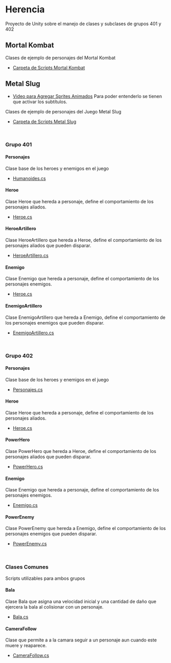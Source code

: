 # Herencia
Proyecto de Unity sobre el manejo de clases y subclases de grupos 401 y 402 

## Mortal Kombat
Clases de ejemplo de personajes del Mortal Kombat

+ [Carpeta de Scripts Mortal Kombat](https://github.com/AlexanderMartinG/Herencia/tree/master/Mortal%20Kombat)

## Metal Slug

+ [Video para Agregar Sprites Animados](https://youtu.be/GlVtBWKH_jY)
Para poder entenderlo se tienen que activar los subtítulos.

Clases de ejemplo de personajes del Juego Metal Slug

+ [Carpeta de Scripts Metal Slug](https://github.com/AlexanderMartinG/Herencia/tree/master/Metal%20Slug)

<br>

### Grupo 401

#### Personajes
Clase base de los heroes y enemigos en el juego

+ [Humanoides.cs](https://github.com/AlexanderMartinG/Herencia/tree/master/Metal%20Slug/401/Humanoides.cs)

#### Heroe
Clase Heroe que hereda a personaje, define el comportamiento de los personajes aliados.

+ [Heroe.cs](https://github.com/AlexanderMartinG/Herencia/tree/master/Metal%20Slug/401/Heroe.cs)

#### HeroeArtillero
Clase HeroeArtillero que hereda a Heroe, define el comportamiento de los personajes aliados que pueden disparar.

+ [HeroeArtillero.cs](https://github.com/AlexanderMartinG/Herencia/tree/master/Metal%20Slug/401/HeroeArtillero.cs)

#### Enemigo
Clase Enemigo que hereda a personaje, define el comportamiento de los personajes enemigos.

+ [Heroe.cs](https://github.com/AlexanderMartinG/Herencia/tree/master/Metal%20Slug/401/Heroe.cs)

#### EnemigoArtillero
Clase EnemigoArtillero que hereda a Enemigo, define el comportamiento de los personajes enemigos que pueden disparar.

+ [EnemigoArtillero.cs](https://github.com/AlexanderMartinG/Herencia/tree/master/Metal%20Slug/401/EnemigoArtillero.cs)


<br>

### Grupo 402

#### Personajes
Clase base de los heroes y enemigos en el juego

+ [Personajes.cs](https://github.com/AlexanderMartinG/Herencia/tree/master/Metal%20Slug/402/Personajes.cs)

#### Heroe
Clase Heroe que hereda a personaje, define el comportamiento de los personajes aliados.

+ [Heroe.cs](https://github.com/AlexanderMartinG/Herencia/tree/master/Metal%20Slug/402/Heroe.cs)

#### PowerHero
Clase PowerHero que hereda a Heroe, define el comportamiento de los personajes aliados que pueden disparar.

+ [PowerHero.cs](https://github.com/AlexanderMartinG/Herencia/tree/master/Metal%20Slug/402/PowerHero.cs)

#### Enemigo
Clase Enemigo que hereda a personaje, define el comportamiento de los personajes enemigos.

+ [Enemigo.cs](https://github.com/AlexanderMartinG/Herencia/tree/master/Metal%20Slug/402/Heroe.cs)

#### PowerEnemy
Clase PowerEnemy que hereda a Enemigo, define el comportamiento de los personajes enemigos que pueden disparar.

+ [PowerEnemy.cs](https://github.com/AlexanderMartinG/Herencia/tree/master/Metal%20Slug/402/PowerEnemy.cs)

<br>

### Clases Comunes
Scripts utilizables para ambos grupos

#### Bala
Clase Bala que asigna una velocidad inicial y una cantidad de daño que ejercera la bala al colisionar con un personaje.

+ [Bala.cs](https://github.com/AlexanderMartinG/Herencia/tree/master/Metal%20Slug/Comun/Bala.cs)

#### CameraFollow
Clase que permite a a la camara seguir a un personaje aun cuando este muere y reaparece.
+ [CameraFollow.cs](https://github.com/AlexanderMartinG/Herencia/tree/master/Metal%20Slug/Comun/CameraFollow.cs)

